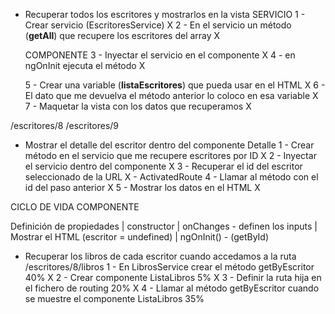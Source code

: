 - Recuperar todos los escritores y mostrarlos en la vista
    SERVICIO
    1 - Crear servicio (EscritoresService) X
    2 - En el servicio un método (**getAll**) que recupere los escritores del array X
    
    COMPONENTE
    3 - Inyectar el servicio en el componente X
    4 - en ngOnInit ejecuta el método X 

    5 - Crear una variable (**listaEscritores**) que pueda usar en el HTML X
    6 - El dato que me devuelva el método anterior lo coloco en esa variable X
    7 - Maquetar la vista con los datos que recuperamos X

/escritores/8
/escritores/9
- Mostrar el detalle del escritor dentro del componente Detalle
    1 - Crear método en el servicio que me recupere escritores por ID X
    2 - Inyectar el servicio dentro del componente X
    3 - Recuperar el id del escritor seleccionado de la URL X
        - ActivatedRoute
    4 - Llamar al método con el id del paso anterior X
    5 - Mostrar los datos en el HTML X


CICLO DE VIDA COMPONENTE

Definición de propiedades 
|
constructor 
|
onChanges - definen los inputs 
|
Mostrar el HTML (escritor = undefined)
| 
ngOnInit() - (getById)

- Recuperar los libros de cada escritor cuando accedamos a la ruta /escritores/8/libros
    1 - En LibrosService crear el método getByEscritor 40% X
    2 - Crear componente ListaLibros 5% X
    3 - Definir la ruta hija en el fichero de routing 20% X
    4 - Llamar al método getByEscritor cuando se muestre el componente ListaLibros 35%